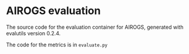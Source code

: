 # AIROGS evaluation

The source code for the evaluation container for
AIROGS, generated with
evalutils version 0.2.4.

The code for the metrics is in `evaluate.py`
